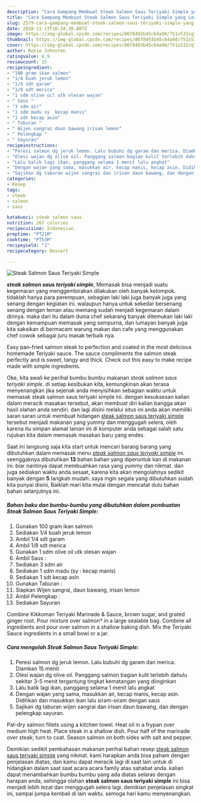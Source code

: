 ```yaml
---
description: "Cara Gampang Membuat Steak Salmon Saus Teriyaki Simple yang Lezat Sekali"
title: "Cara Gampang Membuat Steak Salmon Saus Teriyaki Simple yang Lezat Sekali"
slug: 2579-cara-gampang-membuat-steak-salmon-saus-teriyaki-simple-yang-lezat-sekali
date: 2020-11-13T16:34:30.807Z
image: https://img-global.cpcdn.com/recipes/86f8493b45c64a98/751x532cq70/steak-salmon-saus-teriyaki-simple-foto-resep-utama.jpg
thumbnail: https://img-global.cpcdn.com/recipes/86f8493b45c64a98/751x532cq70/steak-salmon-saus-teriyaki-simple-foto-resep-utama.jpg
cover: https://img-global.cpcdn.com/recipes/86f8493b45c64a98/751x532cq70/steak-salmon-saus-teriyaki-simple-foto-resep-utama.jpg
author: Roxie Johnston
ratingvalue: 4.9
reviewcount: 15
recipeingredient:
- "100 gram ikan salmon"
- "1/4 buah jeruk lemon"
- "1/4 sdt garam"
- "1/8 sdt merica"
- "1 sdm olive oil utk olesan wajan"
- " Saus "
- "3 sdm air"
- "1 sdm madu sy  kecap manis"
- "1 sdt kecap asin"
- " Taburan "
- " Wijen sangrai daun bawang irisan lemon"
- " Pelengkap "
- " Sayuran"
recipeinstructions:
- "Peresi salmon dg jeruk lemon. Lalu bubuhi dg garam dan merica. Diamkan 15 menit"
- "Olesi wajan dg olive oil. Panggang salmon bagian kulit terlebih dahulu sekitar 3-5 menit tergantung tingkat kematangan yang diinginkan"
- "Lalu balik lagi ikan, panggang selama 1 menit lalu angkat"
- "Dengan wajan yang sama, masukkan air, kecap manis, kecap asin. Didihkan dan masukkan ikan lalu siram-siram dengan saus"
- "Sajikan dg taburan wijen sangrai dan irisan daun bawang, dan dengan pelengkap sayuran."
categories:
- Resep
tags:
- steak
- salmon
- saus

katakunci: steak salmon saus 
nutrition: 267 calories
recipecuisine: Indonesian
preptime: "PT21M"
cooktime: "PT53M"
recipeyield: "1"
recipecategory: Dessert

---
```



![Steak Salmon Saus Teriyaki Simple](https://img-global.cpcdn.com/recipes/86f8493b45c64a98/751x532cq70/steak-salmon-saus-teriyaki-simple-foto-resep-utama.jpg)

<b><i>steak salmon saus teriyaki simple</i></b>, Memasak bisa menjadi suatu kegemaran yang menggembirakan dilakukan oleh banyak kelompok. tidaklah hanya para perempuan, sebagian laki laki juga banyak juga yang senang dengan kegiatan ini. walaupun hanya untuk sekedar bersenang senang dengan teman atau memang sudah menjadi kegemaran dalam dirinya. maka dari itu dalam dunia chef sekarang banyak ditemukan laki laki dengan kemampuan memasak yang sempurna, dan lumayan banyak juga kita saksikan di bermacam warung makan dan cafe yang menggunakan chef cowok sebagai juru masak terbaik nya.

Easy pan-fried salmon steak to perfection and coated in the most delicious homemade Teriyaki sauce. The sauce compliments the salmon steak perfectly and is sweet, tangy and thick. Check out this easy to make recipe made with simple ingredients.

Oke, kita awali ke perihal bumbu bumbu makanan <i>steak salmon saus teriyaki simple</i>. di setiap kesibukan kita, kemungkinan akan terasa menyenangkan jika sejenak anda menyisihkan sebagian waktu untuk memasak steak salmon saus teriyaki simple ini. dengan kesuksesan kalian dalam meracik masakan tersebut, akan membuat diri kalian bangga akan hasil olahan anda sendiri. dan lagi disini melalui situs ini anda akan memiliki saran saran untuk membuat hidangan <u>steak salmon saus teriyaki simple</u> tersebut menjadi makanan yang yummy dan menggugah selera, oleh karena itu simpan alamat laman ini di komputer anda sebagai salah satu rujukan kita dalam memasak masakan baru yang endes.


Saat ini langsung saja kita start untuk mencari barang barang yang dibutuhkan dalam memasak menu <u><i>steak salmon saus teriyaki simple</i></u> ini. seenggaknya dibutuhkan <b>13</b> bahan bahan yang diperuntuk kan di makanan ini. biar nantinya dapat membuahkan rasa yang yummy dan nikmat. dan juga sediakan waktu anda sesaat, karena kita akan mengolahnya sedikit banyak dengan <b>5</b> langkah mudah. saya ingin segala yang dibutuhkan sudah kita punyai disini, Baiklah mari kita mulai dengan mencatat dulu bahan bahan selanjutnya ini.

<!--inarticleads1-->

##### Bahan baku dan bumbu-bumbu yang dibutuhkan dalam pembuatan Steak Salmon Saus Teriyaki Simple:

1. Gunakan 100 gram ikan salmon
1. Sediakan 1/4 buah jeruk lemon
1. Ambil 1/4 sdt garam
1. Ambil 1/8 sdt merica
1. Gunakan 1 sdm olive oil utk olesan wajan
1. Ambil  Saus :
1. Sediakan 3 sdm air
1. Sediakan 1 sdm madu (sy : kecap manis)
1. Sediakan 1 sdt kecap asin
1. Gunakan  Taburan :
1. Siapkan  Wijen sangrai, daun bawang, irisan lemon
1. Ambil  Pelengkap :
1. Sediakan  Sayuran


Combine Kikkoman Teriyaki Marinade &amp; Sauce, brown sugar, and grated ginger root. Pour mixture over salmon* in a large sealable bag. Combine all ingredients and pour over salmon in a shallow baking dish. Mix the Teriyaki Sauce ingredients in a small bowl or a jar. 

<!--inarticleads2-->

##### Cara mengolah Steak Salmon Saus Teriyaki Simple:

1. Peresi salmon dg jeruk lemon. Lalu bubuhi dg garam dan merica. Diamkan 15 menit
1. Olesi wajan dg olive oil. Panggang salmon bagian kulit terlebih dahulu sekitar 3-5 menit tergantung tingkat kematangan yang diinginkan
1. Lalu balik lagi ikan, panggang selama 1 menit lalu angkat
1. Dengan wajan yang sama, masukkan air, kecap manis, kecap asin. Didihkan dan masukkan ikan lalu siram-siram dengan saus
1. Sajikan dg taburan wijen sangrai dan irisan daun bawang, dan dengan pelengkap sayuran.


Pat-dry salmon fillets using a kitchen towel. Heat oil in a frypan over medium high heat. Place steak in a shallow dish. Pour half of the marinade over steak; turn to coat. Season salmon on both sides with salt and pepper. 

Demikian sedikit pembahasan makanan perihal bahan resep <u>steak salmon saus teriyaki simple</u> yang nikmat. kami harapkan anda bisa paham dengan penjelasan diatas, dan kamu dapat meracik lagi di saat lain untuk di hidangkan dalam saat saat acara acara family atau sahabat anda. kalian dapat menambahkan bumbu bumbu yang ada diatas selaras dengan harapan anda, sehingga olahan <b>steak salmon saus teriyaki simple</b> ini bisa menjadi lebih lezat dan menggugah selera lagi. demikian penjelasan singkat ini, sampai jumpa kembali di lain waktu. semoga hari kamu menyenangkan.
